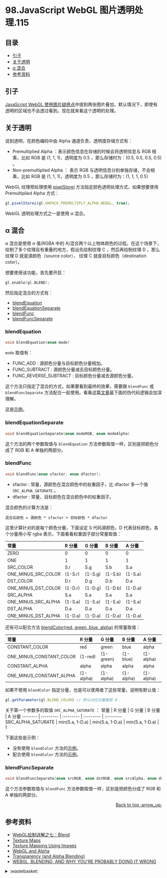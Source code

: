 # 98.JavaScript WebGL 图片透明处理.115
## <a name="index"></a> 目录
- [引子](#start)
- [关于透明](#about)
- [α 混合](#blend)
- [参考资料](#reference)

## <a name="start"></a> 引子
[JavaScript WebGL 使用图片疑惑点][url-pre]中提到两张图片叠加，默认情况下，即使有透明的区域也不会透过看到。现在就来看这个透明的处理。

## <a name="about"></a> 关于透明
说到透明，在颜色编码中由 Alpha 通道负责，透明度存储方式有：
- Premultiplied Alpha ：表示颜色信息在存储的时候会将透明信息与 RGB 相乘，比如 RGB 是 (1, 1, 1)，透明度为 0.5 ，那么存储时为：(0.5, 0.5, 0.5, 0.5) 。
- Non-premultiplied Alpha ： 表示 RGB 与透明信息分别单独存储，不会相乘，比如 RGB 是 (1, 1, 1)，透明度为 0.5 ，那么存储时为：(1, 1, 1, 0.5)

WebGL 纹理预处理使用 [pixelStorei][url-12] 方法指定颜色透明处理方式，如果想要使用 Premultiplied Alpha 方式：
```js
gl.pixelStorei(gl.UNPACK_PREMULTIPLY_ALPHA_WEBGL, true);
```

WebGL 透明处理方式之一是使用 α 混合。

## <a name="blend"></a> α 混合
α 混合是使用 α 值(RGBA 中的 A)混合两个以上物体颜色的过程。在这个场景下，绘制了多个纹理且有重叠的地方，假设先绘制纹理 C ，然后再绘制纹理 D ，那么纹理 D 就是源颜色（source color）， 纹理 C 就是目标颜色（destination color）。

想要使用该功能，首先要开启：
```c
gl.enable(gl.BLEND);
```
然后指定混合的方式有：
- [blendEquation][url-6]
- [blendEquationSeparate][url-7]
- [blendFunc][url-4]
- [blendFuncSeparate][url-8]

### blendEquation
```c
void blendEquation(enum mode)
```
`mode` 取值有：
- FUNC_ADD : 源颜色分量与目标颜色分量相加。
- FUNC_SUBTRACT : 源颜色分量减去目标颜色分量。
- FUNC_REVERSE_SUBTRACT : 目标颜色分量减去源颜色分量。

这个方法只指定了混合的方式，如果要看到最终的效果，需要跟 `blendFunc` 或 `blendFuncSeparate` 方法配合一起使用。看看这篇[文章][url-10]最下面的伪代码逻辑会加深理解。

这是[示例][url-example1]。
### blendEquationSeparate
```c
void blendEquationSeparate(enum modeRGB, enum modeAlpha)
```
这个方法的两个参数取值与 `blendEquation` 方法参数取值一样，区别是把颜色分成了 RGB 和 A 单独的两部分。

### blendFunc
```c
void blendFunc(enum sfactor, enum dfactor);
```
- sfactor : 常量，源颜色在混合颜色中的权重因子，比 dfactor 多一个值 `SRC_ALPHA_SATURATE` 。
- dfactor : 常量，目标颜色在混合颜色中的权重因子。

混合颜色的计算方法是：
```
混合后颜色 = 源颜色 * sfactor + 目标颜色 * dfactor
```
这里计算针对的是每个颜色分量，下面设定 S 代码源颜色，D 代表目标颜色，各个分量用小写 rgba 表示，下面看看权重因子部分常量取值：

常量 | R 分量 | G 分量 | B 分量 | A 分量
:------- | :-------- | :-------- | :-------- | :--------
ZERO | 0 | 0 | 0 | 0
ONE | 1 | 1 | 1 | 1
SRC_COLOR | S.r | S.g | S.b | S.a
ONE_MINUS_SRC_COLOR | (1-S.r) | (1-S.g) | (1-S.b) | (1-S.a)
DST_COLOR | D.r | D.g | D.b | D.a
ONE_MINUS_DST_COLOR | (1-D.r) | (1-D.g) | (1-D.b) | (1-D.a)
SRC_ALPHA | S.a | S.a | S.a | S.a
ONE_MINUS_SRC_ALPHA | (1-S.a) | (1-S.a) | (1-S.a) | (1-S.a)
DST_ALPHA | D.a | D.a | D.a | D.a
ONE_MINUS_DST_ALPHA | (1-D.a) | (1-D.a) | (1-D.a) | (1-D.a)


还有可以配合方法 [blendColor(red, green, blue, alpha)][url-5] 的常量取值：

常量 | R 分量 | G 分量 | B 分量 | A 分量
:------- | :-------- | :-------- | :-------- | :--------
CONSTANT_COLOR | red | green | blue | alpha
ONE_MINUS_CONSTANT_COLOR | (1-red) | (1-green) | (1-blue) | (1-alpha)
CONSTANT_ALPHA | alpha | alpha | alpha | alpha
ONE_MINUS_CONSTANT_ALPHA | (1-alpha) | (1-alpha) | (1-alpha) | (1-alpha)

如果不使用 `blendColor` 指定分量，也是可以使用者了这些常量，说明有默认值：
```js
gl.getParameter(gl.BLEND_COLOR) // 默认对应分量都是 0
```

关于第一个参数多的取值 `SRC_ALPHA_SATURATE` ：
常量 | R 分量 | G 分量 | B 分量 | A 分量
:------- | :-------- | :-------- | :-------- | :--------
SRC_ALPHA_SATURATE | min(S.a, 1-D.a) | min(S.a, 1-D.a) | min(S.a, 1-D.a) | 1


下面这些是示例：
- 没有使用 `blendColor` 方法的[示例][url-example2]。
- 配合使用 `blendColor` 方法的[示例][url-example3]。

### blendFuncSeparate
```c
void blendFuncSeparate(enum srcRGB, enum dstRGB, enum srcAlpha, enum dstAlpha)
```
这个方法参数取值与 `blendFunc` 方法参数取值一样，区别是把颜色分成了 RGB 和 A 单独的两部分。


<div align="right"><a href="#index">Back to top :arrow_up:</a></div>


## <a name="reference"></a> 参考资料
- [WebGL绘制详解之七：Blend][url-3]
- [Texture Maps][url-1]
- [Texture Mapping Using Images][url-2]
- [WebGL and Alpha][url-9]
- [Transparency (and Alpha Blending)][url-10]
- [WEBGL, BLENDING, AND WHY YOU'RE PROBABLY DOING IT WRONG][url-11]

[url-pre]:https://github.com/XXHolic/segment/issues/114
[url-1]:http://learnwebgl.brown37.net/model_data/model_texture_maps.html
[url-2]:http://learnwebgl.brown37.net/10_surface_properties/texture_mapping_images.html
[url-3]:http://www.jiazhengblog.com/blog/2017/01/04/2989/
[url-4]:https://developer.mozilla.org/en-US/docs/Web/API/WebGLRenderingContext/blendFunc
[url-5]:https://developer.mozilla.org/en-US/docs/Web/API/WebGLRenderingContext/blendColor
[url-6]:https://developer.mozilla.org/en-US/docs/Web/API/WebGLRenderingContext/blendEquation
[url-7]:https://developer.mozilla.org/en-US/docs/Web/API/WebGLRenderingContext/blendEquationSeparate
[url-8]:https://developer.mozilla.org/en-US/docs/Web/API/WebGLRenderingContext/blendFuncSeparate
[url-9]:https://webglfundamentals.org/webgl/lessons/webgl-and-alpha.html
[url-10]:http://learnwebgl.brown37.net/11_advanced_rendering/alpha_blending.html?highlight=alpha
[url-11]:https://limnu.com/webgl-blending-youre-probably-wrong/
[url-12]:https://developer.mozilla.org/en-US/docs/Web/API/WebGLRenderingContext/pixelStorei

[url-example1]:https://xxholic.github.io/lab/segment/98/blend-equation.html
[url-example2]:https://xxholic.github.io/lab/segment/98/blend.html
[url-example3]:https://xxholic.github.io/lab/segment/98/blend-color.html


[url-local-1]:../images/97/1.png
[url-local-2]:../images/97/2.png

<details>
<summary>:wastebasket:</summary>

最近看了[《Ron's Gone Wrong》][url-art]，讲了一个温馨的故事，让我想起了[《超能陆战队》][url-art2]。

![98-poster][url-local-poster]

</details>

[url-art]:https://movie.douban.com/subject/33437580/
[url-art2]:https://movie.douban.com/subject/11026735/
[url-local-poster]:../images/98/poster.png
